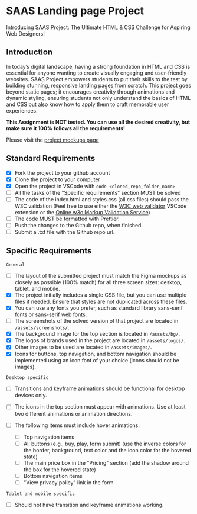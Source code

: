 # SAAS Landing page Project

Introducing SAAS Project: The Ultimate HTML & CSS Challenge for Aspiring Web Designers!

## Introduction

In today’s digital landscape, having a strong foundation in HTML and CSS is essential for anyone wanting to create visually engaging and user-friendly websites. SAAS Project empowers students to put their skills to the test by building stunning, responsive landing pages from scratch. This project goes beyond static pages; it encourages creativity through animations and dynamic styling, ensuring students not only understand the basics of HTML and CSS but also know how to apply them to craft memorable user experiences.

**This Assignment is NOT tested. You can use all the desired creativity, but make sure it 100% follows all the requirements!**

Please visit the [project mockups page](https://www.figma.com/design/Ou3rfktmwkXShiSi9c1rKZ/SAAS-Landing-Page?node-id=0-1&m=dev&t=fWkuFirYcZYC8hhZ-1)

## Standard Requirements

-   [x] Fork the project to your github account
-   [x] Clone the project to your computer
-   [x] Open the project in VSCode with `code <cloned_repo_folder_name>`
-   [ ] All the tasks of the "Specific requirements" section MUST be solved
-   [ ] The code of the index.html and styles.css (all css files) should pass the W3C validation (Feel free to use either the [W3C web validator](https://marketplace.visualstudio.com/items?itemName=CelianRiboulet.webvalidator) VSCode extension or the [Online w3c Markup Validation Service](https://validator.w3.org/#validate_by_input))
-   [ ] The code MUST be formatted with Prettier.
-   [ ] Push the changes to the Github repo, when finished.
-   [ ] Submit a .txt file with the Github repo url.

## Specific Requirements

`General`

-   [ ] The layout of the submitted project must match the Figma mockups as closely as possible (100% match) for all three screen sizes: desktop, tablet, and mobile.
-   [x] The project initially includes a single CSS file, but you can use multiple files if needed. Ensure that styles are not duplicated across these files.
-   [x] You can use any fonts you prefer, such as standard library sans-serif fonts or sans-serif web fonts.
-   [ ] The screenshots of the solved version of that project are located in `/assets/screenshots/`.
-   [x] The background image for the top section is located in `/assets/bg/`.
-   [x] The logos of brands used in the project are located in `/assets/logos/`.
-   [x] Other images to be used are located in `/assets/images/`.
-   [x] Icons for buttons, top navigation, and bottom navigation should be implemented using an icon font of your choice (icons should not be images).

`Desktop specific`

-   [ ] Transitions and keyframe animations should be functional for desktop devices only.
-   [ ] The icons in the top section must appear with animations. Use at least two different animations or animation directions.
-   [ ] The following items must include hover animations:

    -   [ ] Top navigation items
    -   [ ] All buttons (e.g., buy, play, form submit) (use the inverse colors for the border, background, text color and the icon color for the hovered state)
    -   [ ] The main price box in the "Pricing" section (add the shadow around the box for the hovered state)
    -   [ ] Bottom navigation items
    -   [ ] "View privacy policy" link in the form

`Tablet and mobile specific`

-   [ ] Should not have transition and keyframe animations working.
